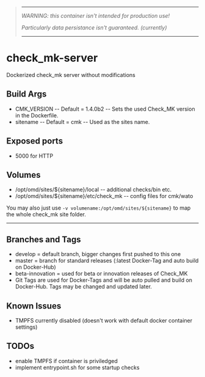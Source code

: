 >- - -
> *WARNING: this container isn't intended for production use!*
>
> *Particularly data persistance isn't guaranteed. (currently)*
>- - -

# check_mk-server
Dockerized check_mk server without modifications

## Build Args
- CMK_VERSION -- Default = 1.4.0b2 -- Sets the used Check_MK version in the Dockerfile.
- sitename -- Default = cmk -- Used as the sites name.

## Exposed ports
- 5000 for HTTP

## Volumes
- /opt/omd/sites/${sitename}/local -- additional checks/bin etc.
- /opt/omd/sites/${sitename}/etc/check_mk -- config files for cmk/wato

You may also just use `-v volumename:/opt/omd/sites/${sitename}` to map the whole check_mk site folder.

- - -

## Branches and Tags
- develop = default branch, bigger changes first pushed to this one
- master = branch for standard releases (:latest Docker-Tag and auto build on Docker-Hub)
- beta-innovation = used for beta or innovation releases of Check_MK
- Git Tags are used for Docker-Tags and will be auto pulled and build on Docker-Hub. Tags may be changed and updated later.

## Known Issues
- TMPFS currently disabled (doesn't work with default docker container settings)

## TODOs
- enable TMPFS if container is priviledged
- implement entrypoint.sh for some startup checks
